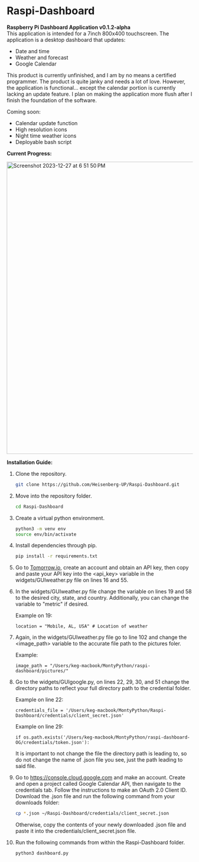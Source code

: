 # Raspi-Dashboard
**Raspberry Pi Dashboard Application v0.1.2-alpha**      
This application is intended for a 7inch 800x400 touchscreen. The application is a desktop dashboard that updates:
- Date and time
- Weather and forecast
- Google Calendar

This product is currently unfinished, and I am by no means a certified programmer. The product is quite janky and needs a lot of love. However, the application is functional... except the calendar portion is currently lacking an update feature. I plan on making the application more flush after I finish the foundation of the software.

Coming soon:
- Calendar update function
- High resolution icons
- Night time weather icons
- Deployable bash script

**Current Progress:**

<img width="792" alt="Screenshot 2023-12-27 at 6 51 50 PM" src="https://github.com/Heisenberg-UP/Raspi-Dashboard/assets/99283516/789649ef-d56b-475a-aec4-593d8bdf3dd4">  


**Installation Guide:**

1. Clone the repository.
   ```bash
   git clone https://github.com/Heisenberg-UP/Raspi-Dashboard.git
   ```

2. Move into the repository folder.
   ```bash
   cd Raspi-Dashboard
   ```

3. Create a virtual python environment.
   ```bash
   python3 -m venv env
   source env/bin/activate
   ```

4. Install dependencies through pip.
   ```bash
   pip install -r requirements.txt
   ```

5. Go to [Tomorrow.io](https://www.tomorrow.io/), create an account and obtain an API key, then copy and paste your API key into the <api_key> variable in the widgets/GUIweather.py file on lines 16 and 55.

6. In the widgets/GUIweather.py file change the <location> variable on lines 19 and 58 to the desired city, state, and country. Additionally, you can change the <units> variable to "metric" if desired.

   Example on 19:
   ```python3
   location = "Mobile, AL, USA" # Location of weather
   ```

8. Again, in the widgets/GUIweather.py file go to line 102 and change the <image_path> variable to the accurate file path to the pictures foler.

   Example:
   ```python3
   image_path = "/Users/keg-macbook/MontyPython/raspi-dashboard/pictures/"
   ```

10. Go to the widgets/GUIgoogle.py, on lines 22, 29, 30, and 51 change the directory paths to reflect your full directory path to the credential folder.

    Example on line 22:
    ```python3
    credentials_file = '/Users/keg-macbook/MontyPython/Raspi-Dashboard/credentials/client_secret.json'
    ```
    Example on line 29:
    ```python3
    if os.path.exists('/Users/keg-macbook/MontyPython/raspi-dashboard-OG/credentials/token.json'):
    ```
    It is important to not change the file the directory path is leading to, so do not change the name of .json file you see, just the path leading to said file.

11. Go to https://console.cloud.google.com and make an account. Create and open a project called Google Calendar API, then navigate to the credentials tab. Follow the instructions to make an OAuth 2.0 Client ID. Download the .json file and run the following command from your downloads folder:
    ```bash
    cp *.json ~/Raspi-Dashboard/credentials/client_secret.json
    ```
    Otherwise, copy the contents of your newly downloaded .json file and paste it into the credentials/client_secret.json file.

12. Run the following commands from within the Raspi-Dashboard folder.
    ```bash
    python3 dashboard.py
    ```

